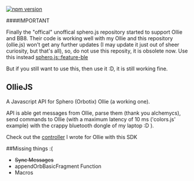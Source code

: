 [![npm version](https://badge.fury.io/js/olliejs.svg)](https://badge.fury.io/js/olliejs)

####IMPORTANT

Finally the "offical" unoffical sphero.js repository started to support Ollie and BB8. Their code is working well with my Ollie and this repository (ollie.js) won't get any further updates (I may update it just out of sheer curiosity, but that's all), so, do not use this reposity, it is obsolete now. Use this instead [sphero.js::feature-ble](https://github.com/orbotix/sphero.js/tree/feature/ble)

But if you still want to use this, then use it :D, it is still working fine.
## OllieJS
A Javascript API for Sphero (Orbotix) Ollie (a working one).

API is able get messages from Ollie, parse them (thank you alchemycs), send commands to Ollie (with a maximum latency of 10 ms ('colors.js' example) with the crappy bluetooth dongle of my laptop :D ).

Check out the [controller](https://github.com/omeryagmurlu/ollie-controller) I wrote for Ollie with this SDK

##Missing things :(

* ~~Sync Messages~~
* appendOrbBasicFragment Function
* Macros